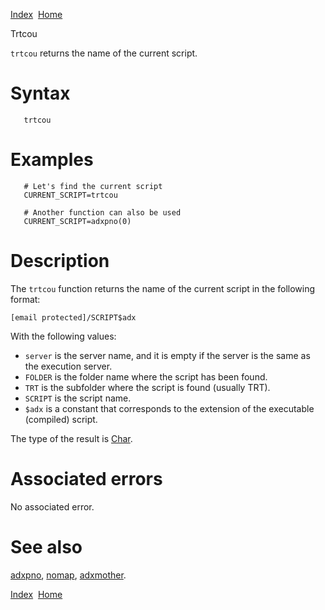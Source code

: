 [Index](index.html)  [Home](getting-started_home.html)

Trtcou

`trtcou` returns the name of the current script.

# Syntax

```
   trtcou
```

# Examples

```
   # Let's find the current script
   CURRENT_SCRIPT=trtcou

   # Another function can also be used
   CURRENT_SCRIPT=adxpno(0)
```

# Description

The `trtcou` function returns the name of the current script in the following format:

`[email protected]/SCRIPT$adx`

With the following values:

* `server` is the server name, and it is empty if the server is the same as the execution server.
* `FOLDER` is the folder name where the script has been found.
* `TRT` is the subfolder where the script is found (usually TRT).
* `SCRIPT` is the script name.
* `$adx` is a constant that corresponds to the extension of the executable (compiled) script.

The type of the result is [Char](4gl_char.html).

# Associated errors

No associated error.

# See also

[adxpno](4gl_adxpno.html), [nomap](4gl_nomap.html), [adxmother](4gl_adxmother.html).

  

[Index](index.html)  [Home](getting-started_home.html)